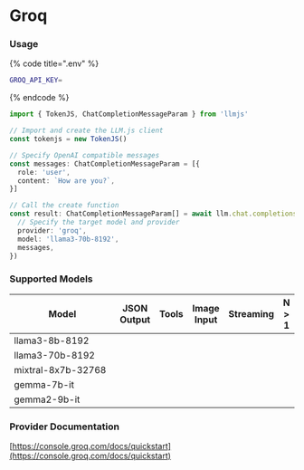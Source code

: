 # Groq

### Usage

{% code title=".env" %}
```bash
GROQ_API_KEY=
```
{% endcode %}

```typescript
import { TokenJS, ChatCompletionMessageParam } from 'llmjs'

// Import and create the LLM.js client
const tokenjs = new TokenJS()

// Specify OpenAI compatible messages
const messages: ChatCompletionMessageParam = [{
  role: 'user',
  content: `How are you?`,
}]

// Call the create function
const result: ChatCompletionMessageParam[] = await llm.chat.completions.create({
  // Specify the target model and provider
  provider: 'groq',
  model: 'llama3-70b-8192',
  messages,
})
```

### Supported Models

<table><thead><tr><th width="192">Model</th><th>JSON Output</th><th>Tools</th><th>Image Input</th><th>Streaming</th><th>N > 1</th></tr></thead><tbody><tr><td>llama3-8b-8192</td><td></td><td></td><td></td><td></td><td></td></tr><tr><td>llama3-70b-8192</td><td></td><td></td><td></td><td></td><td></td></tr><tr><td>mixtral-8x7b-32768</td><td></td><td></td><td></td><td></td><td></td></tr><tr><td>gemma-7b-it</td><td></td><td></td><td></td><td></td><td></td></tr><tr><td>gemma2-9b-it</td><td></td><td></td><td></td><td></td><td></td></tr></tbody></table>



### Provider Documentation

[https://console.groq.com/docs/quickstart](https://console.groq.com/docs/quickstart)
